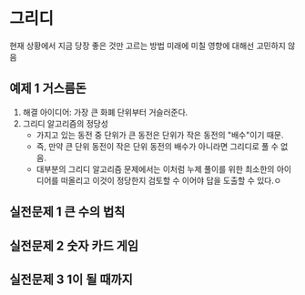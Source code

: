 # 그리디

현재 상황에서 지금 당장 좋은 것만 고르는 방법
미래에 미칠 영향에 대해선 고민하지 않음

## 예제 1 거스름돈

1. 해결 아이디어: 가장 큰 화폐 단위부터 거슬러준다.
2. 그리디 알고리즘의 정당성
   - 가지고 있는 동전 중 단위가 큰 동전은 단위가 작은 동전의 "배수"이기 때문.
   - 즉, 만약 큰 단위 동전이 작은 단위 동전의 배수가 아니라면 그리디로 풀 수 없음.
   - 대부분의 그리디 알고리즘 문제에서는 이처럼 누제 풀이를 위한 최소한의 아이디어를 떠올리고 이것이 정당한지 검토할 수 이어야 답을 도출할 수 있다.ㅇ

## 실전문제 1 큰 수의 법칙

## 실전문제 2 숫자 카드 게임

## 실전문제 3 1이 될 때까지
